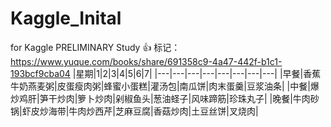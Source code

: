 # Kaggle_Inital
for Kaggle PRELIMINARY Study :+1:
标记：
https://www.yuque.com/books/share/691358c9-4a47-442f-b1c1-193bcf9cba04
|星期|1|2|3|4|5|6|7|
|---|---|---|---|---|---|---|---|
|早餐|香蕉牛奶燕麦粥|皮蛋瘦肉粥|蜂蜜小蛋糕|灌汤包|南瓜饼|肉末蛋羹|豆浆油条|
|中餐|爆炒鸡肝|笋干炒肉|箩卜炒肉|剁椒鱼头|葱油蛏子|风味蹄筋|珍珠丸子|
|晚餐|牛肉砂锅|虾皮炒海带|牛肉炒西芹|芝麻豆腐|香菇炒肉|土豆丝饼|叉烧肉|


